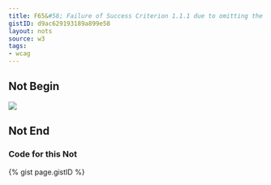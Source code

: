 ```yaml
---
title: F65&#58; Failure of Success Criterion 1.1.1 due to omitting the alt attribute or text alternative on img elements, area elements, and input elements of type "image"
gistID: d9ac629193189a899e58
layout: nots
source: w3
tags:
- wcag
---
```


<h2 aria-describedby="{{ page.gistID }}">Not Begin</h2>
<div class="rendered-not">
<img src="../images/animal.jpg" />
</div> <!-- rendered-not -->

<h2 aria-describedby="{{ page.gistID }}">Not End</h2>

<h3 aria-describedby="{{ page.gistID }}">Code for this Not</h3>
{% gist page.gistID %}